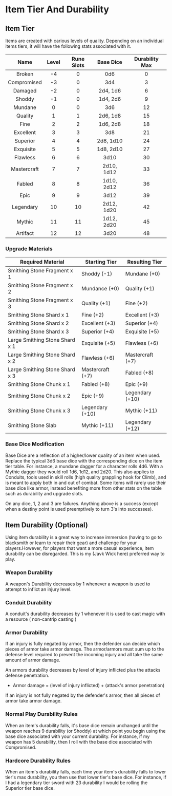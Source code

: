 # Item Tier And Durability

## Item Tier

Items are created with carious levels of quality. Depending on an individual items tiers, it will have the following stats associated with it.

|    Name    | Level | Rune Slots | Base Dice | Durability Max |
| :---------: | :---: | :--------: | :--------: | :------------: |
|   Broken   |  -4  |     0     |    0d6    |       0       |
| Compromised |  -3  |     0     |    3d4    |       3       |
|   Damaged   |  -2  |     0     |  2d4, 1d6  |       6       |
|   Shoddy   |  -1  |     0     |  1d4, 2d6  |       9       |
|   Mundane   |   0   |     0     |    3d6    |       12       |
|   Quality   |   1   |     1     |  2d6, 1d8  |       15       |
|    Fine    |   2   |     2     |  1d6, 2d8  |       18       |
|  Excellent  |   3   |     3     |    3d8    |       21       |
|  Superior  |   4   |     4     | 2d8, 1d10 |       24       |
|  Exquisite  |   5   |     5     | 1d8, 2d10 |       27       |
|  Flawless  |   6   |     6     |    3d10    |       30       |
| Mastercraft |   7   |     7     | 2d10, 1d12 |       33       |
|   Fabled   |   8   |     8     | 1d10, 2d12 |       36       |
|    Epic    |   9   |     9     |    3d12    |       39       |
|  Legendary  |  10  |     10     | 2d12, 1d20 |       42       |
|   Mythic   |  11  |     11     | 1d12, 2d20 |       45       |
|  Artifact  |  12  |     12     |    3d20    |       48       |

### Upgrade Materials

| Required Material               | Starting Tier    | Resulting Tier   |
| ------------------------------- | ---------------- | ---------------- |
| Smithing Stone Fragment x 1     | Shoddy (-1)      | Mundane (+0)     |
| Smithing Stone Fragment x 2     | Mundance (+0)    | Quality (+1)     |
| Smithing Stone Fragment x 3     | Quality (+1)     | Fine (+2)        |
| Smithing Stone Shard x 1        | Fine (+2)        | Excellent (+3)   |
| Smithing Stone Shard x 2        | Excellent (+3)   | Superior (+4)    |
| Smithing Stone Shard x 3        | Superior (+4)    | Exquisite (+5)   |
| Large Smithing Stone Shard x 1 | Exquisite (+5)   | Flawless (+6)    |
| Large Smithing Stone Shard x 2 | Flawless (+6)    | Mastercraft (+7) |
| Large Smithing Stone Shard x 3 | Mastercraft (+7) | Fabled (+8)      |
| Smithing Stone Chunk x 1        | Fabled (+8)      | Epic (+9)        |
| Smithing Stone Chunk x 2        | Epic (+9)        | Legendary (+10)  |
| Smithing Stone Chunk x 3        | Legendary (+10)  | Mythic (+11)     |
| Smithing Stone Slab             | Mythic (+11)     | Legendary (+12)  |

### Base Dice Modification

Base Dice are a reflection of a higher/lower quality of an item when used. Replace the typical 3d6 base dice with the corresponding dice on the item tier table. For instance, a mundane dagger for a character rolls 4d6. With a Mythic dagger they would roll 1d6, 1d12, and 2d20. This also applies to Conduits, tools used in skill rolls (high quality grappling hook for Climb), and is meant to apply both in and out of combat. Some items will rarely use their base dice like armor, instead benefiting more from other stats on the table such as durability and upgrade slots.

On any dice, 1, 2 and 3 are failures. Anything above is a success (except when a destiny point is used preemptively to turn 3's into successes).

## Item Durability (Optional)

Using item durability is a great way to increase immersion (having to go to blacksmith or learn to repair their gear) and challenge for your players.However, for players that want a more casual experience, item durability can be disregarded. This is my (Javk Wick here) preferred way to play.

### Weapon Durability

A weapon's Durability decreases by 1 whenever a weapon is used to attempt to inflict an injury level.

### Conduit Durability

A conduit's durability decreases by 1 whenever it is used to cast magic with a resource ( non-cantrip casting )

### Armor Durability

If an injury is fully negated by armor, then the defender can decide which pieces of armor take armor damage. The armor/armors must sum up to the defense level required to prevent the incoming injury and all take the same amount of armor damage.

An armors durability decreases by level of injury inflicted plus the attacks defense penetration.

- Armor damage = (level of injury inflicted) + (attack's armor penetration)

If an injury is not fully negated by the defender's armor, then all pieces of armor take armor damage.

### Normal Play Durability Rules

When an item's durability falls, it's base dice remain unchanged until the weapon reaches 9 durability (or Shoddy) at which point you begin using the base dice associated with your current durability. For instance, if my weapon has 5 durability, then I roll with the base dice associated with Compromised.

### Hardcore Durability Rules

When an item's durability falls, each time your item's durability falls to lower tier's max durability, you then use that lower tier's base dice. For instance, if I had a legendary tier sword with 23 durability I would be rolling the Superior tier base dice.

